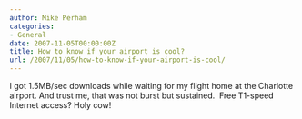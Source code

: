 ```yaml
---
author: Mike Perham
categories:
- General
date: 2007-11-05T00:00:00Z
title: How to know if your airport is cool?
url: /2007/11/05/how-to-know-if-your-airport-is-cool/
---
```


I got 1.5MB/sec downloads while waiting for my flight home at the Charlotte airport. And trust me, that was not burst but sustained.  Free T1-speed Internet access? Holy cow!
